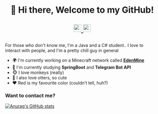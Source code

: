 <h1 align="center">👋 Hi there, Welcome to my GitHub!
  <p align="center">
    <a href="https://t.me/protocolsupport">
      <img width="25px" src="https://www.iconsdb.com/icons/preview/white/telegram-xxl.png"/>
    </a>
    <a href="https://discordapp.com/users/461610631867400212">
      <img width="25px" src="https://www.iconsdb.com/icons/preview/white/discord-2-xxl.png"/>
    </a>
  </p>
</h1>

For those who don't know me, I'm a Java and a C# student.. I love to interact with people, and I'm a pretty chill guy in general

- 🌍 I'm currently working on a Minecraft network called **[EdenMine](https://edenmine.eu)**
- 📕 I'm currently studying **SpringBoot** and **Telegram Bot API**
- 🐵 I love monkeys (really)
- 🦦 I also love otters, so cute
- ❤ Red is my favourite color (couldn’t tell, huh?)

### Want to contact me?


<!--- GitHub Stats --->
[![Anurag's GitHub stats](https://github-readme-stats.vercel.app/api?username=ImOnlyFire&count_private=true&show_icons=true&theme=tokyonight)](https://github.com/anuraghazra/github-readme-stats)

<!--- Stuff for quick links --->
[telegram]: https://t.me/protocolsupport
[discord]: https://discordapp.com/users/461610631867400212

